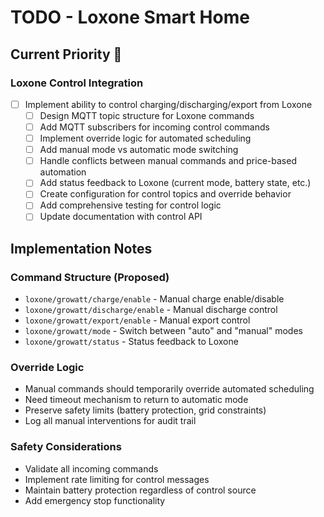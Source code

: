 # TODO - Loxone Smart Home

## Current Priority 🎯

### Loxone Control Integration
- [ ] Implement ability to control charging/discharging/export from Loxone
  - [ ] Design MQTT topic structure for Loxone commands
  - [ ] Add MQTT subscribers for incoming control commands
  - [ ] Implement override logic for automated scheduling
  - [ ] Add manual mode vs automatic mode switching
  - [ ] Handle conflicts between manual commands and price-based automation
  - [ ] Add status feedback to Loxone (current mode, battery state, etc.)
  - [ ] Create configuration for control topics and override behavior
  - [ ] Add comprehensive testing for control logic
  - [ ] Update documentation with control API

## Implementation Notes

### Command Structure (Proposed)
- `loxone/growatt/charge/enable` - Manual charge enable/disable
- `loxone/growatt/discharge/enable` - Manual discharge control  
- `loxone/growatt/export/enable` - Manual export control
- `loxone/growatt/mode` - Switch between "auto" and "manual" modes
- `loxone/growatt/status` - Status feedback to Loxone

### Override Logic
- Manual commands should temporarily override automated scheduling
- Need timeout mechanism to return to automatic mode
- Preserve safety limits (battery protection, grid constraints)
- Log all manual interventions for audit trail

### Safety Considerations
- Validate all incoming commands
- Implement rate limiting for control messages
- Maintain battery protection regardless of control source
- Add emergency stop functionality